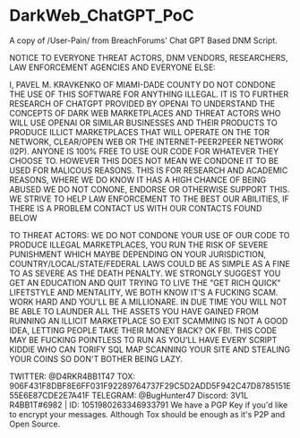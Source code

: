 # DarkWeb_ChatGPT_PoC
A copy of /User-Pain/ from BreachForums' Chat GPT Based DNM Script.


NOTICE TO EVERYONE THREAT ACTORS, DNM VENDORS, RESEARCHERS, LAW ENFORCEMENT AGENCIES AND EVERYONE ELSE:

I, PAVEL M. KRAVKENKO OF MIAMI-DADE COUNTY DO NOT CONDONE THE USE OF THIS SOFTWARE FOR ANYTHING ILLEGAL. IT IS TO FURTHER RESEARCH OF CHATGPT PROVIDED BY OPENAI
TO UNDERSTAND THE CONCEPTS OF DARK WEB MARKETPLACES AND THREAT ACTORS WHO WILL USE OPENAI OR SIMILAR BUSINESSES AND THEIR PRODUCTS TO PRODUCE ILLICT MARKETPLACES
THAT WILL OPERATE ON THE TOR NETWORK, CLEAR/OPEN WEB OR THE INTERNET-PEER2PEER NETWORK (I2P). ANYONE IS 100% FREE TO USE OUR CODE FOR WHATEVER THEY CHOOSE TO.
HOWEVER THIS DOES NOT MEAN WE CONDONE IT TO BE USED FOR MALICOUS REASONS. THIS IS FOR RESEARCH AND ACADEMIC REASONS, WHERE WE DO KNOW IT HAS A HIGH CHANCE OF 
BEING ABUSED WE DO NOT CONONE, ENDORSE OR OTHERWISE SUPPORT THIS. WE STRIVE TO HELP LAW ENFORCEMENT TO THE BEST OUR ABILITIES, IF THERE IS A PROBLEM CONTACT US 
WITH OUR CONTACTS FOUND BELOW


TO THREAT ACTORS: 
WE DO NOT CONDONE YOUR USE OF OUR CODE TO PRODUCE ILLEGAL MARKETPLACES, YOU RUN THE RISK OF SEVERE PUNISHMENT WHICH MAYBE DEPENDING ON YOUR
JURISDICTION, COUNTRY/LOCAL/STATE/FEDERAL LAWS COULD BE AS SIMPLE AS A FINE TO AS SEVERE AS THE DEATH PENALTY. WE STRONGLY SUGGEST YOU GET AN 
EDUCATION AND QUIT TRYING TO LIVE THE "GET RICH QUICK" LIFETSTYLE AND MENTALITY, WE BOTH KNOW IT'S A FUCKING SCAM. WORK HARD AND YOU'LL BE A MILLIONARE. 
IN DUE TIME YOU WILL NOT BE ABLE TO LAUNDER ALL THE ASSETS YOU HAVE GAINED FROM RUNNING AN ILLICIT MARKETPLACE SO EXIT SCAMMING IS NOT A GOOD IDEA, LETTING 
PEOPLE TAKE THEIR MONEY BACK? OK FBI. THIS CODE MAY BE FUCKING POINTLESS TO RUN AS YOU'LL HAVE EVERY SCRIPT KIDDIE WHO CAN TORIFY SQL MAP SCANNING YOUR SITE
AND STEALING YOUR COINS SO DON'T BOTHER BEING LAZY.


TWITTER: @D4RKR4BB1T47
TOX: 906F431F8DBF8E6FF031F92289764737F29C5D2ADD5F942C47D8785151E55E6E87CDE2E7A41F
TELEGRAM: @BugHunter47
Discord: 3V1L R4BB1T#6982 | ID: 1051980263346933791
We have a PGP Key if you'd like to encrypt your messages. Although Tox should be enough as it's P2P and Open Source.
